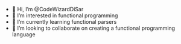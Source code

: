- 👋 Hi, I’m @CodeWizardDiSar
- 👀 I’m interested in functional programming
- 🌱 I’m currently learning functional parsers
- 💞️ I’m looking to collaborate on creating a functional programming language

<!---
CodeWizardDiSar/CodeWizardDiSar is a ✨ special ✨ repository because its `README.md` (this file) appears on your GitHub profile.
You can click the Preview link to take a look at your changes.
--->

